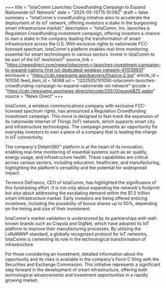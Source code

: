 +++
title = "IotaComm Launches Crowdfunding Campaign to Expand Nationwide IoT Network"
date = "2025-05-13T15:10:09Z"
draft = false
summary = "IotaComm's crowdfunding initiative aims to accelerate the deployment of its IoT network, offering investors a stake in the burgeoning smart infrastructure market."
description = "IotaComm, Inc. launches a Regulation Crowdfunding investment campaign, offering investors a chance to own a stake in the company leading the transformation of smart infrastructure across the U.S. With exclusive rights to nationwide FCC-licensed spectrum, IotaComm's platform enables real-time monitoring essential for smart technologies in various sectors. Invest in IotaComm to be part of the IoT revolution!"
source_link = "https://newsdirect.com/news/iotacomm-r-launches-investment-campaign-to-expand-nations-first-iot-dedicated-wireless-network-411039931"
enclosure = "https://cdn.newsramp.app/banners/finance-2.jpg"
article_id = 101050
feed_item_id = 14068
url = "/202505/101050-iotacomm-launches-crowdfunding-campaign-to-expand-nationwide-iot-network"
qrcode = "https://cdn.newsramp.app/news-direct/qrcode/255/13/quaykBZE.webp"
source = "News Direct"
+++

<p>IotaComm, a wireless communications company with exclusive FCC-licensed spectrum rights, has announced a Regulation Crowdfunding investment campaign. This move is designed to fast-track the expansion of its nationwide Internet of Things (IoT) network, which supports smart city and infrastructure technologies. The campaign presents an opportunity for everyday investors to own a piece of a company that is leading the charge in IoT connectivity.</p><p>The company's Delphi360™ platform is at the heart of its innovation, enabling real-time monitoring of essential systems such as air quality, energy usage, and infrastructure health. These capabilities are critical across various sectors, including education, healthcare, and manufacturing, highlighting the platform's versatility and the potential for widespread impact.</p><p>Terrence DeFranco, CEO of IotaComm, has highlighted the significance of this fundraising effort. It is not only about expanding the network's footprint but also about addressing the escalating demand within the $1.5 trillion smart infrastructure market. Early investors are being offered enticing incentives, including the possibility of bonus shares up to 50%, depending on the timing and size of their investment.</p><p>IotaComm's market validation is underscored by its partnerships with well-known brands such as Crayola and GigNet, which have adopted its IoT platform to improve their manufacturing processes. By utilizing the LoRaWAN® standard, a globally recognized protocol for IoT networks, IotaComm is cementing its role in the technological transformation of infrastructure.</p><p>For those considering an investment, detailed information about the opportunity and its risks is available in the company's Form C filing with the Securities and Exchange Commission. This initiative represents a significant step forward in the development of smart infrastructure, offering both technological advancements and investment opportunities in a rapidly growing market.</p>